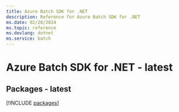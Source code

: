 ```yaml
---
title: Azure Batch SDK for .NET
description: Reference for Azure Batch SDK for .NET
ms.date: 02/28/2024
ms.topic: reference
ms.devlang: dotnet
ms.service: batch
---
```

# Azure Batch SDK for .NET - latest
## Packages - latest
[!INCLUDE [packages](batch-index.md)]